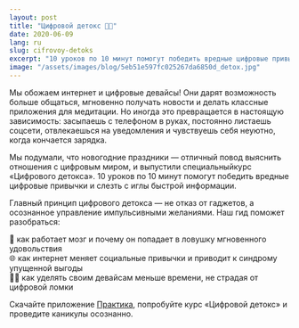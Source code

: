 ```yaml
---
layout: post
title: "Цифровой детокс 👨‍🔬"
date: 2020-06-09
lang: ru
slug: cifrovoy-detoks
excerpt: "10 уроков по 10 минут помогут победить вредные цифровые привычки и слезть с иглы быстрой информации."
image: "/assets/images/blog/5eb51e597fc025267da6850d_detox.jpg"
---
```


Мы обожаем интернет и цифровые девайсы! Они дарят возможность больше общаться, мгновенно получать новости и делать классные приложения для медитации. Но иногда это превращается в настоящую зависимость: засыпаешь с телефоном в руках, постоянно листаешь соцсети, отвлекаешься на уведомления и чувствуешь себя неуютно, когда кончается зарядка.

Мы подумали, что новогодние праздники — отличный повод выяснить отношения с цифровым миром, и выпустили специальныйкурс «Цифрового детокса». 10 уроков по 10 минут помогут победить вредные цифровые привычки и слезть с иглы быстрой информации.

Главный принцип цифрового детокса — не отказ от гаджетов, а осознанное управление импульсивными желаниями. Наш гид поможет разобраться:

🧠 как работает мозг и почему он попадает в ловушку мгновенного удовольствия  
🌐 как интернет меняет социальные привычки и приводит к синдрому упущенной выгоды  
🧘‍♀️ как уделять своим девайсам меньше времени, не страдая от цифровой ломки

Скачайте приложение [Практика](https://itunes.apple.com/us/app/практика-медитации-на-русском/id1467786415), попробуйте курс «Цифровой детокс» и проведите каникулы осознанно.